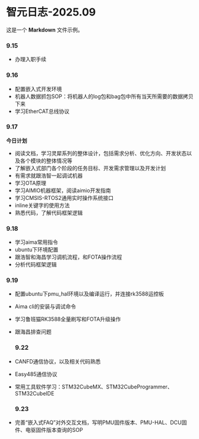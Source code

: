 # **智元日志-2025.09**
这是一个 **Markdown** 文件示例。

### 9.15
- 办理入职手续

### 9.16
- 配置嵌入式开发环境
- 机器人数据抓包SOP：将机器人的log包和bag包中所有当天所需要的数据拷贝下来
- 学习EtherCAT总线协议

### 9.17
**今日计划**
- 阅读文档，学习灵犀系列的整体设计，包括需求分析、优化方向、开发状态以及各个模块的整体情况等
- 了解嵌入式部门各个阶段的任务目标、开发需求管理以及开发计划
- 有需求就跟浩智一起调试机器
- 学习OTA原理
- 学习AIMIO机器框架，阅读aimio开发指南
- 学习CMSIS-RTOS2通用实时操作系统接口
- inline关键字的使用方法
- 熟悉代码，了解代码框架逻辑

### 9.18
- 学习aima常用指令
- ubuntu下环境配置
- 跟浩智和海昌学习调机流程，和FOTA操作流程
- 分析代码框架逻辑

### 9.19
- 配置ubuntu下pmu_hal环境以及编译运行，并连接rk3588运控板
- Aima cli的安装与调试命令
- 学习鲁班猫RK3588全量刷写和FOTA升级操作
- 跟海昌排查问题

  ### 9.22
- CANFD通信协议，以及相关代码熟悉
- Easy485通信协议
- 常用工具软件学习：STM32CubeMX、STM32CubeProgrammer、STM32CubeIDE

  ### 9.23
- 完善“嵌入式FAQ”对外交互文档，写明PMU固件版本、PMU-HAL、DCU固件、电驱固件版本查询的SOP

